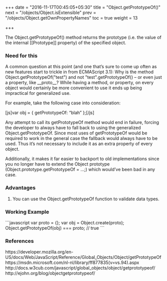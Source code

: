 +++
date = "2016-11-17T00:45:05+05:30"
title = "Object.getPrototypeOf()"
next = "/objects/Object.isExtensible"
prev = "/objects/Object.getOwnPropertyNames"
toc = true
weight = 13

+++

The Object.getPrototypeOf() method returns the prototype (i.e. the value of the internal [[Prototype]] property) of the specified object.

<h3>Need for this</h3>
A common question at this point (and one that’s sure to come up often as new features start to trickle in from ECMAScript 3.1): Why is the method  Object.getPrototypeOf("test") and not "test".getPrototypeOf() – or even just a property, like __proto__? While having a method, or property, on every object would certainly be more convenient to use it ends up being impractical for generalized use.

For example, take the following case into consideration:

[js]var obj = { getPrototypeOf: “blah” };[/js]

Any attempt to call its getPrototypeOf method would end in failure, forcing the developer to always have to fall back to using the generalized  Object.getPrototypeOf. Since most uses of getPrototypeOf would be required to work in the general case the fallback would always have to be used. Thus it’s not necessary to include it as an extra property of every object.

Additionally, it makes it far easier to backport to old implementations since you no longer have to extend the Object prototype (Object.prototype.getPrototypeOf = ...;) which would’ve been bad in any case.

<h3>Advantages</h3>
<ol>
  <li>You can use the Object.getPrototypeOf function to validate data types.</li>
</ol>

<h3>Working Example</h3>
```javascript
var proto = {};
var obj = Object.create(proto);
Object.getPrototypeOf(obj) === proto; // true
```

<h3>References</h3>
https://developer.mozilla.org/en-US/docs/Web/JavaScript/Reference/Global_Objects/Object/getPrototypeOf
<br />
https://msdn.microsoft.com/nl-nl/library/ff877835(v=vs.94).aspx
<br />
http://docs.w3cub.com/javascript/global_objects/object/getprototypeof/
<br />
http://ejohn.org/blog/objectgetprototypeof/